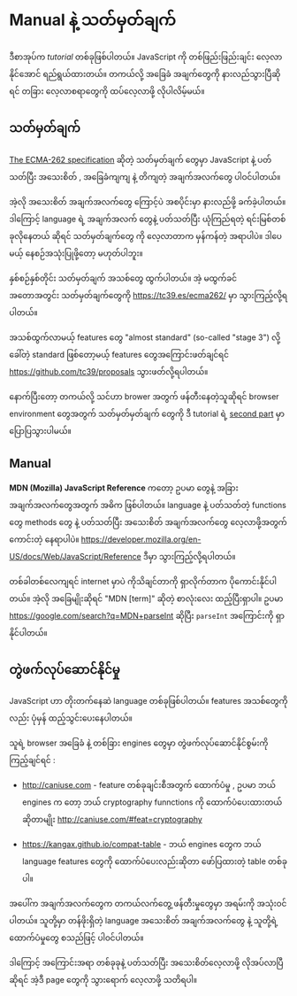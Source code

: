 # Manual နဲ့ သတ်မှတ်ချက်

<!-- # Manuals and specifications -->


<!-- This book is a *tutorial*. It aims to help you gradually learn the language. But once you're familiar with the basics, you'll need other sources. -->
ဒီစာအုပ်က *tutorial* တစ်ခုဖြစ်ပါတယ်။ JavaScript ကို တစ်ဖြည်းဖြည်းချင်း လေ့လာနိုင်အောင် ရည်ရွယ်ထားတယ်။ တကယ်လို့ အခြေခံ အချက်တွေကို နားလည်သွားပြီဆိုရင် တခြား လေ့လာစရာတွေကို ထပ်လေ့လာဖို့ လိုပါလိမ့်မယ်။

<!-- ## Specification -->
## သတ်မှတ်ချက်

<!-- [The ECMA-262 specification](https://www.ecma-international.org/publications/standards/Ecma-262.htm) contains the most in-depth, detailed and formalized information about JavaScript. It defines the language. -->
[The ECMA-262 specification](https://www.ecma-international.org/publications/standards/Ecma-262.htm) ဆိုတဲ့ သတ်မှတ်ချက် တွေမှာ JavaScript နဲ့ ပတ်သတ်ပြီး အသေးစိတ် , အခြေခံကျကျ နဲ့ တိကျတဲ့ အချက်အလက်တွေ ပါဝင်ပါတယ်။

<!-- But being that formalized, it's difficult to understand at first. So if you need the most trustworthy source of information about the language details, the specification is the right place. But it's not for everyday use. -->
အဲ့လို အသေးစိတ် အချက်အလက်တွေ ကြောင့်ပဲ အစပိုင်းမှာ နားလည်ဖို့ ခက်ခဲ့ပါတယ်။ ဒါကြောင့် language ရဲ့ အချက်အလက် တွေနဲ့ ပတ်သတ်ပြီး ယုံကြည်ရတဲ့ ရင်းမြစ်တစ်ခုလိုနေတယ် ဆိုရင် သတ်မှတ်ချက်တွေ ကို လေ့လာတာက မှန်ကန်တဲ့ အရာပါပဲ။ ဒါပေမယ့် နေစဉ်အသုံးပြုဖို့တော့ မဟုတ်ပါဘူး။

<!-- A new specification version is released every year. In-between these releases, the latest specification draft is at <https://tc39.es/ecma262/>. -->
နှစ်စဉ်နှစ်တိုင်း သတ်မှတ်ချက် အသစ်တွေ ထွက်ပါတယ်။ အဲ့ မထွက်ခင် အတောအတွင်း သတ်မှတ်ချက်တွေကို <https://tc39.es/ecma262/> မှာ သွားကြည့်လို့ရပါတယ်။

<!-- To read about new bleeding-edge features, including those that are "almost standard" (so-called "stage 3"), see proposals at <https://github.com/tc39/proposals>. -->
အသစ်ထွက်လာမယ့် features တွေ "almost standard" (so-called "stage 3") လို့ခေါ်တဲ့ standard ဖြစ်တော့မယ့် features တွေအကြောင်းဖတ်ချင်ရင် <https://github.com/tc39/proposals> သွားဖတ်လို့ရပါတယ်။

<!-- Also, if you're developing for the browser, then there are other specifications covered in the [second part](info:browser-environment) of the tutorial. -->
နောက်ပြီးတော့ တကယ်လို့ သင်ဟာ brower အတွက် ဖန်တီးနေတဲ့သူဆိုရင် browser environment တွေအတွက် သတ်မှတ်မှတ်ချက် တွေကို ဒီ tutorial ရဲ့ [second part](info:browser-environment) မှာ ပြောပြသွားပါမယ်။

<!-- ## Manuals -->
## Manual

<!-- - **MDN (Mozilla) JavaScript Reference** is the main manual with examples and other information. It's great to get in-depth information about individual language functions, methods etc. -->
**MDN (Mozilla) JavaScript Reference** ကတော့ ဥပမာ တွေနဲ့ အခြားအချက်အလက်တွေအတွက် အဓိက ဖြစ်ပါတယ်။ language နဲ့ ပတ်သတ်တဲ့ functions တွေ methods တွေ နဲ့ ပတ်သတ်ပြီး အသေးစိတ် အချက်အလက်တွေ လေ့လာဖို့အတွက် ကောင်းတဲ့ နေရာပါပဲ။
    <!-- One can find it at <https://developer.mozilla.org/en-US/docs/Web/JavaScript/Reference>. -->
    <https://developer.mozilla.org/en-US/docs/Web/JavaScript/Reference> ဒီမှာ သွားကြည့်လို့ရပါတယ်။

<!-- Although, it's often best to use an internet search instead. Just use "MDN [term]" in the query, e.g. <https://google.com/search?q=MDN+parseInt> to search for `parseInt` function. -->
တစ်ခါတစ်လေကျရင် internet မှာပဲ ကိုသိချင်တာကို ရှာလိုက်တာက ပိုကောင်းနိုင်ပါတယ်။ အဲ့လို အခြေမျိုးဆိုရင် "MDN [term]" ဆိုတဲ့ စာလုံးလေး ထည့်ပြီးရှာပါ။ ဥပမာ <https://google.com/search?q=MDN+parseInt> ဆိုပြီး `parseInt` အကြောင်းကို ရှာနိုင်ပါတယ်။

<!-- ## Compatibility tables -->
## တွဲဖက်လုပ်ဆောင်နိုင်မှု

<!-- JavaScript is a developing language, new features get added regularly. -->
JavaScript ဟာ တိုးတက်နေဆဲ language တစ်ခုဖြစ်ပါတယ်။ features အသစ်တွေကိုလည်း ပုံမှန် ထည့်သွင်းပေးနေပါတယ်။

<!-- To see their support among browser-based and other engines, see: -->
သူရဲ့ browser အခြေခံ နဲ့ တစ်ခြား engines တွေမှာ တွဲဖက်လုပ်ဆောင်နိုင်စွမ်းကို ကြည့်ချင်ရင် : 

<!-- - <http://caniuse.com> - per-feature tables of support, e.g. to see which engines support modern cryptography functions: <http://caniuse.com/#feat=cryptography>. -->
- <http://caniuse.com> - feature တစ်ခုချင်းစီအတွက် ထောက်ပံမှု , ဥပမာ ဘယ် engines က တော့ ဘယ် cryptography funnctions ကို ထောက်ပံပေးထားတယ် ဆိုတာမျိုး <http://caniuse.com/#feat=cryptography>
<!-- - <https://kangax.github.io/compat-table> - a table with language features and engines that support those or don't support. -->
- <https://kangax.github.io/compat-table> - ဘယ် engines တွေက ဘယ် language features တွေကို ထောက်ပံပေးလည်းဆိုတာ ဖော်ပြထားတဲ့ table တစ်ခုပါ။

<!-- All these resources are useful in real-life development, as they contain valuable information about language details, their support etc. -->
အပေါ်က အချက်အလက်တွေက တကယ်လက်တွေ့ ဖန်တီးမှုတွေမှာ အရမ်းကို အသုံးဝင်ပါတယ်။ သူတို့မှာ တန်ဖိုးရှိတဲ့ language အသေးစိတ် အချက်အလက်တွေ နဲ့ သူတို့ရဲ့ ထောက်ပံမှုတွေ စသည်ဖြင့် ပါဝင်ပါတယ်။

<!-- Please remember them (or this page) for the cases when you need in-depth information about a particular feature. -->
ဒါကြောင့် အကြောင်းအရာ တစ်ခုခုနဲ့ ပတ်သတ်ပြီး အသေးစိတ်လေ့လာဖို့ လိုအပ်လာပြီဆိုရင် အဲ့ဒီ page တွေကို သွားရောက် လေ့လာဖို့ သတိရပါ။
